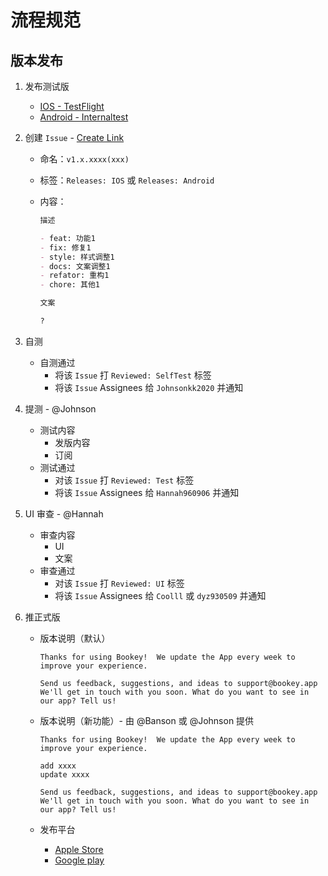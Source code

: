 # 流程规范

## 版本发布

1. 发布测试版
   - [IOS - TestFlight](https://apps.apple.com/cn/app/testflight/id899247664)
   - [Android - Internaltest](https://play.google.com/apps/internaltest/4700196513230198982)
1. 创建 `Issue` - [Create Link](https://github.com/bookey-dev/bookey.requirement/issues/new/choose)
   - 命名：`v1.x.xxxx(xxx)`
   - 标签：`Releases: IOS` 或 `Releases: Android`
   - 内容：

      ```md
      描述

      - feat: 功能1
      - fix: 修复1
      - style: 样式调整1
      - docs: 文案调整1
      - refator: 重构1
      - chore: 其他1

      文案

      ?
      ```

1. 自测
   - 自测通过
     - 将该 `Issue` 打 `Reviewed: SelfTest` 标签
     - 将该 `Issue` Assignees 给 `Johnsonkk2020` 并通知
1. 提测 - @Johnson
   - 测试内容
      - 发版内容
      - 订阅
   - 测试通过
      - 对该 `Issue` 打 `Reviewed: Test` 标签
      - 将该 `Issue` Assignees 给 `Hannah960906` 并通知
1. UI 审查 - @Hannah
   - 审查内容
      - UI
      - 文案
   - 审查通过
      - 对该 `Issue` 打 `Reviewed: UI` 标签
      - 将该 `Issue` Assignees 给 `Coolll` 或 `dyz930509` 并通知
1. 推正式版
   - 版本说明（默认）

      ```text
      Thanks for using Bookey!  We update the App every week to improve your experience.  

      Send us feedback, suggestions, and ideas to support@bookey.app
      We'll get in touch with you soon. What do you want to see in our app? Tell us!
      ```

   - 版本说明（新功能）- 由 @Banson 或 @Johnson 提供

      ```text
      Thanks for using Bookey!  We update the App every week to improve your experience.  

      add xxxx
      update xxxx

      Send us feedback, suggestions, and ideas to support@bookey.app
      We'll get in touch with you soon. What do you want to see in our app? Tell us!
      ```

   - 发布平台
      - [Apple Store](https://apps.apple.com/cn/app/id1490069864)
      - [Google play](https://play.google.com/store/apps/details?id=app.bookey)
